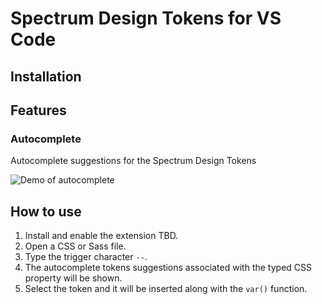 # Spectrum Design Tokens for VS Code




## Installation

<!-- [👉 Install via the Visual Studio Code Marketplace](https://marketplace.visualstudio.com/items?itemName=Ubie.ubie-design-tokens-for-vscode) -->

## Features

### Autocomplete

Autocomplete suggestions for the Spectrum Design Tokens

![Demo of autocomplete](https://github.com/Rajdeepc/spectrum-vscode/blob/main/.github/spectrum.gif?raw=true)


## How to use

1. Install and enable the extension TBD.
2. Open a CSS or Sass file.
3. Type the trigger character `--`.
4. The autocomplete tokens suggestions associated with the typed CSS property will be shown.
5. Select the token and it will be inserted along with the `var()` function.
